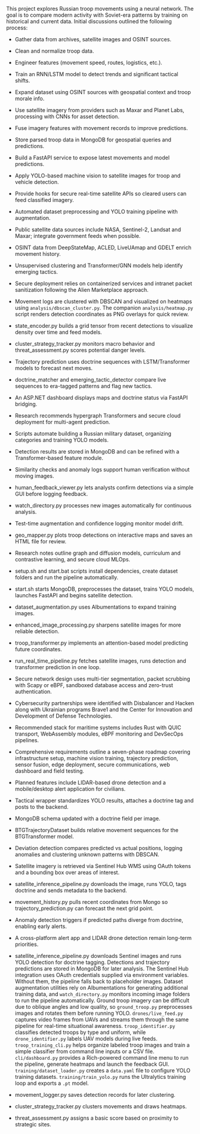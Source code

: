 This project explores Russian troop movements using a neural network.
The goal is to compare modern activity with Soviet-era patterns by training on historical and current data. Initial discussions outlined the following process:
- Gather data from archives, satellite images and OSINT sources.
- Clean and normalize troop data.
- Engineer features (movement speed, routes, logistics, etc.).
- Train an RNN/LSTM model to detect trends and significant tactical shifts.

- Expand dataset using OSINT sources with geospatial context and troop morale info.
- Use satellite imagery from providers such as Maxar and Planet Labs, processing with CNNs for asset detection.
- Fuse imagery features with movement records to improve predictions.

- Store parsed troop data in MongoDB for geospatial queries and predictions.
- Build a FastAPI service to expose latest movements and model predictions.
- Apply YOLO-based machine vision to satellite images for troop and vehicle detection.
- Provide hooks for secure real-time satellite APIs so cleared users can feed classified imagery.

- Automated dataset preprocessing and YOLO training pipeline with augmentation.
- Public satellite data sources include NASA, Sentinel-2, Landsat and Maxar; integrate government feeds when possible.
- OSINT data from DeepStateMap, ACLED, LiveUAmap and GDELT enrich movement history.
- Unsupervised clustering and Transformer/GNN models help identify emerging tactics.
- Secure deployment relies on containerized services and intranet packet sanitization following the Alien Marketplace approach.
- Movement logs are clustered with DBSCAN and visualized on heatmaps
  using `analysis/dbscan_cluster.py`. The companion `analysis/heatmap.py`
  script renders detection coordinates as PNG overlays for quick review.
- state_encoder.py builds a grid tensor from recent detections to visualize density over time and feed models.
- cluster_strategy_tracker.py monitors macro behavior and threat_assessment.py scores potential danger levels.
- Trajectory prediction uses doctrine sequences with LSTM/Transformer models to forecast next moves.
- doctrine_matcher and emerging_tactic_detector compare live sequences to era-tagged patterns and flag new tactics.
- An ASP.NET dashboard displays maps and doctrine status via FastAPI bridging.
- Research recommends hypergraph Transformers and secure cloud deployment for multi-agent prediction.
- Scripts automate building a Russian military dataset, organizing categories and training YOLO models.
- Detection results are stored in MongoDB and can be refined with a Transformer-based feature module.
- Similarity checks and anomaly logs support human verification without moving images.
- human_feedback_viewer.py lets analysts confirm detections via a simple GUI before logging feedback.
- watch_directory.py processes new images automatically for continuous analysis.
- Test-time augmentation and confidence logging monitor model drift.
- geo_mapper.py plots troop detections on interactive maps and saves an HTML file for review.
- Research notes outline graph and diffusion models, curriculum and contrastive learning, and secure cloud MLOps.

- setup.sh and start.bat scripts install dependencies, create dataset folders and run the pipeline automatically.
- start.sh starts MongoDB, preprocesses the dataset, trains YOLO models, launches FastAPI and begins satellite detection.
- dataset_augmentation.py uses Albumentations to expand training images.
- enhanced_image_processing.py sharpens satellite images for more reliable detection.
- troop_transformer.py implements an attention-based model predicting future coordinates.
- run_real_time_pipeline.py fetches satellite images, runs detection and transformer prediction in one loop.
- Secure network design uses multi-tier segmentation, packet scrubbing with Scapy or eBPF, sandboxed database access and zero-trust authentication.
- Cybersecurity partnerships were identified with Disbalancer and Hacken along with Ukrainian programs Brave1 and the Center for Innovation and Development of Defense Technologies.
- Recommended stack for maritime systems includes Rust with QUIC transport, WebAssembly modules, eBPF monitoring and DevSecOps pipelines.
- Comprehensive requirements outline a seven-phase roadmap covering infrastructure setup, machine vision training, trajectory prediction, sensor fusion, edge deployment, secure communications, web dashboard and field testing.
- Planned features include LIDAR-based drone detection and a mobile/desktop alert application for civilians.

- Tactical wrapper standardizes YOLO results, attaches a doctrine tag and posts to the backend.
- MongoDB schema updated with a doctrine field per image.
- BTGTrajectoryDataset builds relative movement sequences for the BTGTransformer model.
- Deviation detection compares predicted vs actual positions, logging anomalies and clustering unknown patterns with DBSCAN.

- Satellite imagery is retrieved via Sentinel Hub WMS using OAuth tokens and a bounding box over areas of interest.
- satellite_inference_pipeline.py downloads the image, runs YOLO, tags doctrine and sends metadata to the backend.
- movement_history.py pulls recent coordinates from Mongo so trajectory_prediction.py can forecast the next grid point.
- Anomaly detection triggers if predicted paths diverge from doctrine, enabling early alerts.
- A cross-platform alert app and LIDAR drone detection remain long-term priorities.
- satellite_inference_pipeline.py downloads Sentinel images and runs YOLO detection for doctrine tagging.
Detections and trajectory predictions are stored in MongoDB for later analysis.
The Sentinel Hub integration uses OAuth credentials supplied via environment
variables. Without them, the pipeline falls back to placeholder images.
Dataset augmentation utilities rely on Albumentations for generating additional
training data, and `watch_directory.py` monitors incoming image folders to run
the pipeline automatically.
Ground troop imagery can be difficult due to oblique angles and low quality, so
`ground_troop.py` preprocesses images and rotates them before running YOLO.
`drones/live_feed.py` captures video frames from UAVs and streams them through
the same pipeline for real-time situational awareness.
`troop_identifier.py` classifies detected troops by type and uniform, while
`drone_identifier.py` labels UAV models during live feeds.
`troop_training_cli.py` helps organize labeled troop images and train a simple classifier from command line inputs or a CSV file.
`cli/dashboard.py` provides a Rich-powered command line menu to run the pipeline, generate heatmaps and launch the feedback GUI.
`training/dataset_loader.py` creates a `data.yaml` file to configure YOLO training datasets.
`training/train_yolo.py` runs the Ultralytics training loop and exports a `.pt` model.
- movement_logger.py saves detection records for later clustering.
- cluster_strategy_tracker.py clusters movements and draws heatmaps.
- threat_assessment.py assigns a basic score based on proximity to strategic sites.
